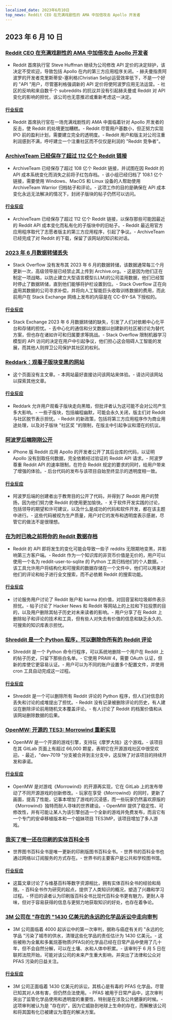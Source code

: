 ```yaml
---
localized_date: 2023年6月10日
top_news: Reddit CEO 在充满戏剧性的 AMA 中加倍攻击 Apollo 开发者
---
```


## 2023 年 6 月 10 日

### [Reddit CEO 在充满戏剧性的 AMA 中加倍攻击 Apollo 开发者](https://techcrunch.com/2023/06/09/reddit-ceo-doubles-down-on-attack-on-apollo-developer-in-drama-filled-ama/)

- Reddit 首席执行官 Steve Huffman 继续为公司修改 API 定价的决定辩护，该决定不受欢迎，导致包括 Apollo 在内的第三方应用程序关闭。- 赫夫曼指责阿波罗的开发者克里斯蒂安-塞利格(Christian Selig)运营效率低下，不是一个好的 "API "用户，尽管塞利格强调新的 API 定价将使阿波罗应用无法运营。- 社区的反响和来自数千个 subreddits 的抗议并没有引起赫夫曼或 Reddit 对 API 变化的影响的担忧，该公司也无意推迟或重新考虑这一决定。

#### [行业反应](http://news.ycombinator.com/item?id=36264232)

- Reddit 首席执行官在一场充满戏剧性的 AMA 中面临着针对 Apollo 开发者的反击，使 Reddit 的处境更加糟糕。- Reddit 尽管用户基数小，但正努力实现 IPO 前的盈利计划，需要建立完全的透明度。- Reddit 用户和版主对公司注重利润感到不满，呼吁建立一个注重社区而不仅仅是利润的 "Reddit 竞争者"。

### [ArchiveTeam 已经保存了超过 112 亿个 Reddit 链接](https://old.reddit.com/r/DataHoarder/comments/142l1i0/archiveteam_has_saved_over_108_billion_reddit/)

- ArchiveTeam 已经保存了超过 108 亿个 Reddit 链接，并试图在因 Reddit 的 API 成本系统变化而消失之前将子红包存档。- 该小组已经归档了 108.1 亿个链接，需要使用 Windows、MacOS 和 Linux 设备的人帮助使用 ArchiveTeam Warrior 归档帖子和评论。- 这项工作的目的是确保在 API 成本变化永远无法解决的情况下，封闭子版块的帖子仍然可以访问。

#### [行业反应](http://news.ycombinator.com/item?id=36254172)

- ArchiveTeam 已经保存了超过 112 亿个 Reddit 链接，以保存那些可能因最近的 Reddit API 成本变化而私有化的子版块中的旧帖子。- Reddit 最近用官方应用程序取代了志愿者版主的第三方应用程序，引起了争议。- ArchiveTeam 已经完成了对 Reddit 的下载，保留了该网站的知识和对话。

### [2023 年 6 月数据转储丢失](https://meta.stackexchange.com/a/390023/6212)

- Stack Overflow 没有发布其 2023 年 6 月的数据转储，该数据通常每三个月更新一次，高级领导层已经禁止其上传到 Archive.org。- 这是因为他们正在制定一项战略，以防止建立大型语言模型(LLM)的公司滥用数据，他们已经暂时停止了数据转储，直到他们能够将护栏设置到位。- Stack Overflow 正在向盗用其数据的公司寻求补偿，并将向人工智能巨头收取训练数据的费用，而此前用户在 Stack Exchange 网络上发布的内容是在 CC-BY-SA 下授权的。

#### [行业反应](http://news.ycombinator.com/item?id=36257523)

- Stack Exchange 2023 年 6 月数据转储的缺失，引发了人们对依赖中心化平台和存储的担忧。- 去中心化的通信和分叉数据以创建新的社区被讨论为替代方案，但也存在诸如许可和归属要求等挑战。- Stack Overflow 限制机器学习模型的 API 访问的决定在用户中引起争议，他们担心这会阻碍人工智能的发展，而其他人则捍卫公司保护其社区的权利。

### [Reddark：观看子版块变黑的网站](https://reddark.netlify.app/)

- 这个页面没有主文章。- 本网站最好直接访问该网站来体验。- 请访问该网站以探索其他文章。

#### [行业反应](http://news.ycombinator.com/item?id=36254086)

- Reddark 允许用户观看子版块走向黑暗，但批评者认为这可能不会对公司产生多大影响。- 一些子版块，包括编程幽默，可能会永久关闭，版主们对 Reddit 与社区脱节表示担忧。- Reddit 的新政策，包括将第三方应用程序作为商业用途处理，以及对子版块 "社区奖 "的限制，在版主中引起争议和潜在的抗议。

### [阿波罗后端刚刚公开](https://old.reddit.com/r/apolloapp/comments/144l6se/apollo_backend_just_made_public_the_goal_of/)

- iPhone 版 Reddit 应用 Apollo 的开发者公开了其后台库的代码，以证明 Apollo 没有刮取任何数据，完全依赖经过验证的 Reddit API 请求。- 阿波罗尊重 Reddit API 的速率限制，在符合 Reddit 规定的要求的同时，给用户带来了增强的体验。- 后台代码的发布与该项目自始至终显示的透明度相一致。

#### [行业反应](http://news.ycombinator.com/item?id=36256167)

- 阿波罗后端的创建者出于教育目的公开了代码，并得到了 Reddit 用户的赞扬，因为他们努力使 Reddit 的使用更加愉快。- 关于软件开发实践的讨论，包括领导的期望和许可建议，以及什么是成功的代码和软件开发，都在该主题中进行。- 这些代码被视为生产质量，用户对它的发布和透明度表示感谢，尽管它的做法不是很理想。

### [在为时已晚之前将你的 Reddit 数据存档](https://xavd.id/blog/post/archive-your-reddit-data/)

- Reddit 的 API 即将发生的变化可能会导致一些子 reddits 无限期地变黑，并影响第三方客户端。- Reddit 作为一个知识库的非货币价值是无价的，用户可以使用一个名为 reddit-user-to-sqlite 的 Python 工具归档他们的个人数据。- 该工具允许用户将结构化和可搜索的数据存储在一个文件中，他们可以用来对他们的评论和帖子进行全文搜索，而不必依赖 Reddit 的搜索功能。

#### [行业反应](http://news.ycombinator.com/item?id=36259930)

- 讨论服务用户讨论了 Reddit 账户和 karma 的价值，对回音室和垃圾邮件表示担忧。- 帖子讨论了 Hacker News 和 Reddit 等网站上的上拉和下拉投票的目的，以及用户删除其帖子历史对未来读者的影响。- 用户分享了在 Reddit 上删除帖子和评论的技术和工具，但有些人对失去有价值的信息和缺乏永久的、可搜索的知识库表示担忧。

### [Shreddit 是一个 Python 程序，可以删除你所有的 Reddit 评论](https://github.com/x89/Shreddit)

- Shreddit 是一个 Python 命令行程序，可以系统地删除一个用户在 Reddit 上的帖子历史，只留下那些白名单。- 它使用 PRAW 4，需要 OAuth 认证，但新的库使它更容易认证。- 用户可以为不同的账户设置多个配置文件，并使用 cron 工具自动完成这一过程。

#### [行业反应](http://news.ycombinator.com/item?id=36257981)

- Shreddit 是一个可以删除所有 Reddit 评论的 Python 程序，但人们对信息的丢失和讨论的成堆提出了担忧。- Reddit 没有记录被删除评论的历史，有人建议在删除评论前用随机文本覆盖评论。- 有人讨论了 Reddit 的档案价值和从该网站删除数据的后果。

### [OpenMW: 开源的 TES3: Morrowind 重新实现](https://gitlab.com/OpenMW/openmw)

- OpenMW 是一个开源的游戏引擎，支持玩《摩罗大陆》这个游戏。- 该项目在其 GitLab 页面上有超过 66,000 颗星，表明它在开源游戏社区中很受欢迎。- 最近，"dev-7019 "分支被合并到主分支中，这反映了对该项目的持续开发和承诺。

#### [行业反应](http://news.ycombinator.com/item?id=36257963)

- OpenMW 是对游戏《Morrowind》的开源再实现，它在 GitLab 上的发布带动了不同开源游戏的创新修改。- 玩家在享受《Morrowind》的同时，更新了画面，提高了性能，记事本增加了游戏的沉浸感，而一些玩家仍然喜欢原版的《Morrowind》独特而耐人寻味的世界建设。- OpenMW 提供了稳定性、可修改性，并有可能让某人为该引擎创造一个全新的游戏并免费发布，而且它有一个专门的安卓移植版本和一个姐妹项目 TES3MP，该项目增加了多人游戏。

### [我买了唯一还在印刷的实体百科全书](https://arstechnica.com/culture/2023/06/rejoice-its-2023-and-you-can-still-buy-a-22-volume-paper-encyclopedia/)

- 世界图书百科全书是唯一更新的印刷版图书百科全书。- 世界书的百科全书也通过网络以订阅服务的方式存在。- 世界书的主要客户是公共和学校图书馆。

#### [行业反应](http://news.ycombinator.com/item?id=36256985)

- 这篇文章讨论了与维基百科等数字资源相比，拥有实体百科全书的经验和局限。- 百科全书作为研究的起点，提供了人类知识的概况，塑造了兴趣和学习过程。- 怀旧的读者认为印刷版百科全书比现代百科全书更有魅力，更耐人寻味，但对于容易获得的信息与更努力地获取知识的好处，也存在着争论。

### [3M 公司在 "存在的 "1430 亿美元的永远的化学品诉讼中走向审判](https://www.bloomberg.com/news/articles/2023-06-02/3m-heads-to-trial-in-existential-143-billion-pfas-litigation)

- 3M 公司面临着 4000 起诉讼中的第一次审判，据称与癌症有关的 "永远的化学品 "污染了城市的供水，清理这些化学品的责任估计为 1430 亿美元。- 这些被称为全氟和多氟烷基物质(PFAS)的化学品已经在日常产品中使用了几十年，但不会自然分解，可以在土壤、水和人体中积累。- 该审判于 6 月 5 日在联邦法院开始，可能对该公司的未来产生重大影响，并突出了法律和公众对 PFAS 污染的日益关注。

#### [行业反应](http://news.ycombinator.com/item?id=36259163)

- 3M 公司正面临着 1430 亿美元的诉讼，其核心是有毒的 PFAS 化学品，尽管已知其对人体有害，但仍然合法使用。- PFAS 被用于日常产品中，这次审判突出了监管化学品使用和透明度的重要性，特别是在涉及公共健康的时候。- 这项审判被认为是 "存在的"，因为它威胁到地球上生命的存在，而解散该公司和将其国有化已被建议为潜在的解决方案。

</Steps>
